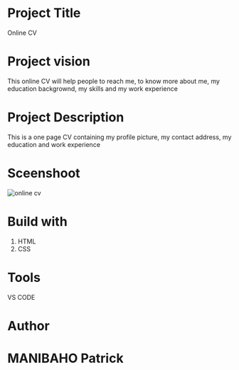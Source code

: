 # Project Title
Online CV
# Project vision
This online CV will help people to reach me, to know more about me, my education backgrownd, my skills and my work experience
# Project Description
This is a one page CV containing my profile picture, my contact address, my education and work experience
# Sceenshoot
![online cv](https://user-images.githubusercontent.com/63926982/203717104-18a3948e-a332-43cf-ba76-84cef0faab88.png)
# Build with
1. HTML
2. CSS
# Tools
VS CODE
# Author
# MANIBAHO Patrick
